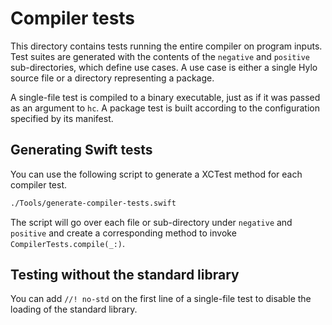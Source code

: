# Compiler tests

This directory contains tests running the entire compiler on program inputs.
Test suites are generated with the contents of the `negative` and `positive` sub-directories, which define use cases.
A use case is either a single Hylo source file or a directory representing a package.

A single-file test is compiled to a binary executable, just as if it was passed as an argument to `hc`.
A package test is built according to the configuration specified by its manifest.

## Generating Swift tests

You can use the following script to generate a XCTest method for each compiler test.

```bash
./Tools/generate-compiler-tests.swift
``` 

The script will go over each file or sub-directory under `negative` and `positive` and create a corresponding method to invoke `CompilerTests.compile(_:)`.

## Testing without the standard library

You can add `//! no-std` on the first line of a single-file test to disable the loading of the standard library.
